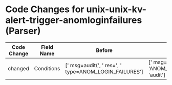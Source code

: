 # Code Changes for unix-unix-kv-alert-trigger-anomloginfailures (Parser)

| Code Change | Field Name | Before | After |
|-------------|------------|--------|-------|
| changed | Conditions | [' msg=audit(', ' res=', ' type=ANOM_LOGIN_FAILURES'] | [' msg=', ' res=', 'ANOM_LOGIN_FAILURES', 'audit'] |